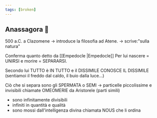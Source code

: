 ```yaml
---
tags: [broken]
---
```

## Anassagora 🤼
500 a.C. a Clazomene → introduce la filosofia ad Atene. → scrive:"sulla natura"

Conferma quanto detto da [[Empedocle |Empedocle]]
Per lui nascere = UNIRSI e morire = SEPARARSI.

Secondo lui TUTTO è IN TUTTO e il DISSIMILE CONOSCE IL DISSIMILE (sentiamoi il freddo dal caldo, il buio dalla luce...)

Ciò che si separa sono gli SPERMATA o SEMI → particelle piccolissime e invisibili chiamate OMEOMERIE da Aristorele (parti simili)

-   sono infinitamente divisibili
-   infiniti in quantità e qualità
-   sono mossi dall'intelligenza divina chiamata NOUS che li ordina